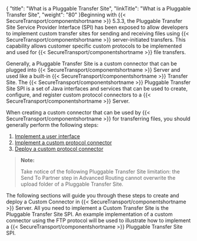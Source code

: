 {
    "title": "What is a Pluggable Transfer Site",
    "linkTitle": "What is a Pluggable Transfer Site",
    "weight": "80"
}Beginning with {{< SecureTransport/componentshortname  >}} 5.3.3, the Pluggable Transfer Site Service Provider Interface (SPI) has been exposed to allow developers to implement custom transfer sites for sending and receiving files using {{< SecureTransport/componentshortname  >}} server-initiated transfers. This capability allows customer specific custom protocols to be implemented and used for {{< SecureTransport/componentshortname  >}} file transfers.

Generally, a Pluggable Transfer Site is a custom connector that can be plugged into {{< SecureTransport/componentshortname  >}} Server and used like a built-in {{< SecureTransport/componentshortname  >}} Transfer Site. The {{< SecureTransport/componentshortname  >}} Pluggable Transfer Site SPI is a set of Java interfaces and services that can be used to create, configure, and register custom protocol connectors to a {{< SecureTransport/componentshortname  >}} Server.

When creating a custom connector that can be used by {{< SecureTransport/componentshortname  >}} for transferring files, you should generally perform the following steps:

1.  <a href="../implement_interface" class="MCXref xref">Implement a user interface</a>
2.  <a href="../custom_protocol" class="MCXref xref">Implement a custom protocol connector</a>
3.  <a href="../deploy_connector" class="MCXref xref">Deploy a custom protocol connector</a>

> **Note:**
>
> Take notice of the following Pluggable Transfer Site limitation: the Send To Partner step in Advanced Routing cannot overwrite the upload folder of a Pluggable Transfer Site.

The following sections will guide you through these steps to create and deploy a Custom Connector in {{< SecureTransport/componentshortname  >}} Server. All you need to implement a Custom Transfer Site is the Pluggable Transfer Site SPI. An example implementation of a custom connector using the FTP protocol will be used to illustrate how to implement a {{< SecureTransport/componentshortname  >}} Pluggable Transfer Site SPI.
